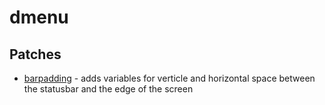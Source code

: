 # dmenu
## Patches
- [barpadding](https://github.com/bakkeby/patches/blob/master/dmenu/dmenu-barpadding-5.0_20210725_523aa08.diff) - adds variables for verticle and horizontal space between the statusbar and the edge of the screen
